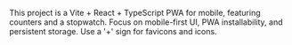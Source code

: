 <!-- Use this file to provide workspace-specific custom instructions to Copilot. For more details, visit https://code.visualstudio.com/docs/copilot/copilot-customization#_use-a-githubcopilotinstructionsmd-file -->

This project is a Vite + React + TypeScript PWA for mobile, featuring counters and a stopwatch. Focus on mobile-first UI, PWA installability, and persistent storage. Use a '+' sign for favicons and icons.
